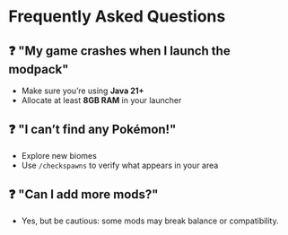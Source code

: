 # Frequently Asked Questions

## ❓ "My game crashes when I launch the modpack"

- Make sure you’re using **Java 21+**
- Allocate at least **8GB RAM** in your launcher

## ❓ "I can’t find any Pokémon!"

- Explore new biomes
- Use `/checkspawns` to verify what appears in your area

## ❓ "Can I add more mods?"

- Yes, but be cautious: some mods may break balance or compatibility.
